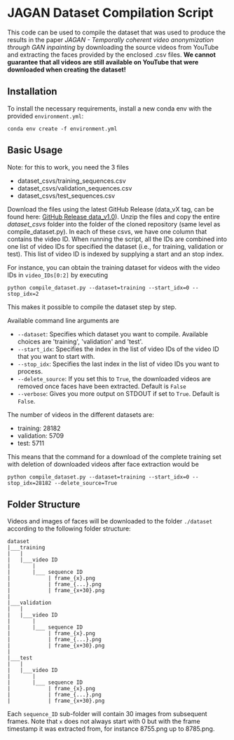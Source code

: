 # JAGAN Dataset Compilation Script
This code can be used to compile the dataset that was used to produce 
the results in the paper *JAGAN - Temporally coherent video anonymization
through GAN inpainting* by downloading the source videos from YouTube
and extracting the faces provided by the enclosed .csv files. 
**We cannot guarantee that all videos are still available on YouTube
that were downloaded when creating the dataset!**

## Installation
To install the necessary requirements, install a new conda env with the 
provided `environment.yml`: 

```shell
conda env create -f environment.yml
```

## Basic Usage
Note: for this to work, you need the 3 files
- dataset_csvs/training_sequences.csv
- dataset_csvs/validation_sequences.csv
- dataset_csvs/test_sequences.csv

Download the files using the latest GitHub Release 
(data_vX tag, can be found here: [GitHub Release data_v1.0](https://github.com/cvims/jagan/releases/tag/data_v1.0)).
Unzip the files and copy the entire *dataset_csvs* folder into
the folder of the cloned repository (same level as compile_dataset.py).
In each of these csvs, we have one column that contains the video ID. 
When running the script, all the IDs are combined into one list of video IDs
for specified the dataset (i.e., for training, validation or test).
This list of video ID is indexed by supplying a start and an stop index.

For instance, you can obtain the training dataset for
videos with the video IDs in `video_IDs[0:2]` by executing

```shell
python compile_dataset.py --dataset=training --start_idx=0 --stop_idx=2
```

This makes it possible to compile the dataset step by step. 


Available command line arguments are 
- `--dataset`: Specifies which dataset you want to compile. Available
    choices are 'training', 'validation' and 'test'. 
- `--start_idx`: Specifies the index in the list of video IDs of the 
    video ID that you want to start with. 
- `--stop_idx`: Specifies the last index in the list of video IDs you 
  want to process.
- `--delete_source`: If you set this to `True`, the downloaded videos
    are removed once faces have been extracted. Default is `False`
- `--verbose`: Gives you more output on STDOUT if set to `True`. Default
    is `False`.
  
The number of videos
in the different datasets are: 
- training: 28182
- validation: 5709
- test: 5711

This means that the command for a download of the complete training set with 
deletion of downloaded videos after face extraction would be 
```shell
python compile_dataset.py --dataset=training --start_idx=0 --stop_idx=28182 --delete_source=True
```

  
## Folder Structure
Videos and images of faces will be downloaded to the folder `./dataset`
according to the following folder structure: 

```
dataset
|___training
|   |
|   |___video ID 
|       |
|       |___ sequence ID 
|            | frame_{x}.png
|            | frame_{...}.png
|            | frame_{x+30}.png
|       
|___validation
|   |
|   |___video ID 
|       |
|       |___ sequence ID 
|            | frame_{x}.png
|            | frame_{...}.png
|            | frame_{x+30}.png
|
|___test 
|   |
|   |___video ID 
|       |
|       |___ sequence ID 
|            | frame_{x}.png
|            | frame_{...}.png
|            | frame_{x+30}.png
```

Each `sequence_ID` sub-folder will contain 30 images from subsequent 
frames. Note that `x` does not always start with 0 but with the frame 
timestamp it was extracted from, for instance 8755.png up to 8785.png.

